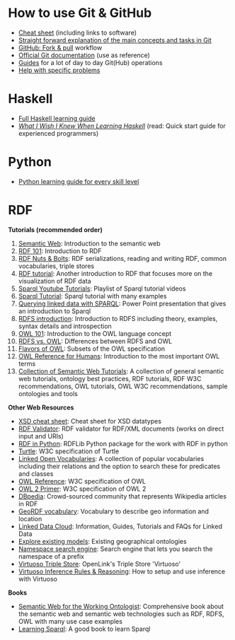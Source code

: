 How to use Git & GitHub
=======================
- [Cheat sheet](https://services.github.com/resources/) (including links to software)
- [Straight forward explanation of the main concepts and tasks in Git](https://rogerdudler.github.io/git-guide/)
- [GitHub: Fork & pull](https://help.github.com/articles/using-pull-requests/#fork--pull) workflow
- [Official Git documentation](http://git-scm.com/doc) (use as reference)
- [Guides](https://guides.github.com/) for a lot of day to day Git(Hub) operations
- [Help with specific problems](https://help.github.com/)

Haskell
=======
- [Full Haskell learning guide](https://github.com/bitemyapp/learnhaskell)
- [*What I Wish I Knew When Learning Haskell*](http://dev.stephendiehl.com/hask/) (read: Quick start guide for experienced programmers)

Python
======
- [Python learning guide for every skill level](http://www.learnpython.org/)

RDF
===

**Tutorials (recommended order)**

1.  [Semantic Web](http://www.cambridgesemantics.com/semantic-university/introduction-semantic-web-0): Introduction to the semantic web
2.  [RDF 101](http://www.cambridgesemantics.com/semantic-university/rdf-101): Introduction to RDF
3.  [RDF Nuts & Bolts](http://www.cambridgesemantics.com/semantic-university/rdf-nuts-bolts): RDF serializations, reading and writing RDF, common vocabularies, triple stores
4.   [RDF tutorial](http://www.linkeddatatools.com/introducing-rdf): Another introduction to RDF that focuses more on the visualization of RDF data
5.  [Sparql Youtube Tutorials](https://www.youtube.com/watch?v=r7N7s1yejFQ&list=PLea0WJq13cnA6k4B6Tr1ljj2nleUl9dZt): Playlist of Sparql tutorial videos
6.  [Sparql Tutorial](http://www.linkeddatatools.com/querying-semantic-data): Sparql tutorial with many examples
7.  [Querying linked data with SPARQL](http://www.cambridgesemantics.com/semantic-university/sparql-by-example): Power Point presentation that gives an introduction to Sparql
8.  [RDFS introduction](http://www.cambridgesemantics.com/semantic-university/rdfs-introduction): Introduction to RDFS including theory, examples, syntax details and introspection
9.  [OWL 101](http://www.cambridgesemantics.com/semantic-university/owl-101): Introduction to the OWL language concept
10. [RDFS vs. OWL](http://www.cambridgesemantics.com/semantic-university/rdfs-vs-owl): Differences between RDFS and OWL
11. [Flavors of OWL](http://www.cambridgesemantics.com/semantic-university/flavors-owl): Subsets of the OWL specification
12. [OWL Reference for Humans](http://www.cambridgesemantics.com/semantic-university/owl-reference-humans): Introduction to the most important OWL terms
13. [Collection of Semantic Web Tutorials](http://www.w3.org/2001/sw/BestPractices/Tutorials): A collection of general semantic web tutorials, ontology best practices, RDF tutorials, RDF W3C recommendations, OWL tutorials, OWL W3C recommendations, sample ontologies and tools

**Other Web Resources**

- [XSD cheat sheet](http://www.cambridgesemantics.com/semantic-university/xsd-datatype-cheat-sheet): Cheat sheet for XSD datatypes
- [RDF Validator](http://www.w3.org/RDF/Validator/): RDF validator for RDF/XML documents (works on direct input and URIs)
- [RDF in Python](https://github.com/RDFLib): RDFLib Python package for the work with RDF in python
- [Turtle](http://www.w3.org/TR/turtle/): W3C specification of Turtle
- [Linked Open Vocabularies](http://lov.okfn.org/dataset/lov): A collection of popular vocabularies including their relations and the option to search these for predicates and classes
- [OWL Reference](http://www.w3.org/TR/owl-ref/): W3C specification of OWL
- [OWL 2 Primer](http://www.w3.org/TR/2009/WD-owl2-primer-20090421/): W3C specification of OWL 2
- [DBpedia](http://dbpedia.org/About): Crowd-sourced community that represents Wikipedia articles in RDF
- [GeoRDF vocabulary](http://www.w3.org/wiki/GeoRDF): Vocabulary to describe geo information and location
- [Linked Data Cloud](http://linkeddata.org): Information, Guides, Tutorials and FAQs for Linked Data
- [Explore existing models](http://wiki.csiro.au/display/SIRF/FeatureTypeCatalog): Existing geographical ontologies
- [Namespace search engine](http://prefix.cc/): Search engine that lets you search the namespace of a prefix
- [Virtuoso Triple Store](http://virtuoso.openlinksw.com/): OpenLink's Triple Store 'Virtuoso'
- [Virtuoso Inference Rules & Reasoning](http://docs.openlinksw.com/virtuoso/rdfsparqlrule.html): How to setup and use inference with Virtuoso

**Books**

- [Semantic Web for the Working Ontologist](http://workingontologist.org/): Comprehensive book about the semantic web and semantic web technologies such as RDF, RDFS, OWL with many use case examples
- [Learning Sparql](http://www.learningsparql.com/): A good book to learn Sparql
